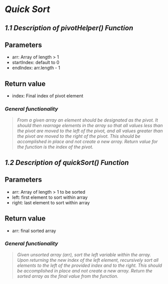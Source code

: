 # ***Quick Sort***

## ***1.1 Description of pivotHelper() Function***
## Parameters 
  - arr: Array of length > 1  
  - startIndex: default to 0  
  - endIndex: arr.length - 1  
## Return value 
  - index: Final index of pivot element  

### ***General functionality*** ###   
> *From a given array an element should be designated as the pivot. It should then rearrage elements in the array so that all values less than the pivot are moved to the left of the pivot, and all values greater than the pivot are moved to the right of the pivot. This should be accomplished in place and not create a new array. Return value for the function is the index of the pivot.*  

## ***1.2 Description of quickSort() Function***
## Parameters
  - arr: Array of length > 1 to be sorted  
  - left: first element to sort within array  
  - right: last element to sort within array 

## Return value
  - arr: final sorted array

### ***General functionality*** ###  
> *Given unsorted array (arr), sort the left variable within the array. Upon returning the new index of the left element, recursively sort all elements to the left of the provided index and to the right. This should be accomplished in place and not create a new array. Return the sorted array as the final value from the function.*
